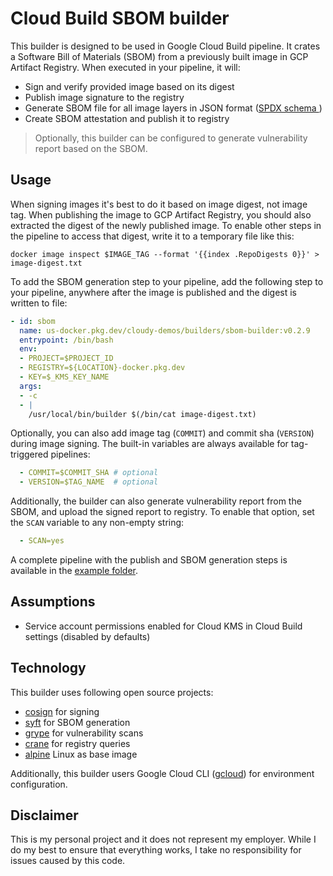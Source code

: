 # Cloud Build SBOM builder

This builder is designed to be used in Google Cloud Build pipeline. It crates a Software Bill of Materials (SBOM) from a previously built image in GCP Artifact Registry. When executed in your pipeline, it will:

* Sign and verify provided image based on its digest
* Publish image signature to the registry
* Generate SBOM file for all image layers in JSON format ([SPDX schema ](https://github.com/spdx/spdx-spec/blob/v2.2/schemas/spdx-schema.json))
* Create SBOM attestation and publish it to registry

> Optionally, this builder can be configured to generate vulnerability report based on the SBOM. 

## Usage

When signing images it's best to do it based on image digest, not image tag. When publishing the image to GCP Artifact Registry, you should also extracted the digest of the newly published image. To enable other steps in the pipeline to access that digest, write it to a temporary file like this:

```shell
docker image inspect $IMAGE_TAG --format '{{index .RepoDigests 0}}' > image-digest.txt
```

To add the SBOM generation step to your pipeline, add the following step to your pipeline, anywhere after the image is published and the digest is written to file:

```yaml
- id: sbom
  name: us-docker.pkg.dev/cloudy-demos/builders/sbom-builder:v0.2.9
  entrypoint: /bin/bash
  env:
  - PROJECT=$PROJECT_ID
  - REGISTRY=${LOCATION}-docker.pkg.dev
  - KEY=$_KMS_KEY_NAME
  args:
  - -c
  - |
    /usr/local/bin/builder $(/bin/cat image-digest.txt)
```

Optionally, you can also add image tag (`COMMIT`) and commit sha (`VERSION`) during image signing. The built-in variables are always available for tag-triggered pipelines: 

```yaml
  - COMMIT=$COMMIT_SHA # optional
  - VERSION=$TAG_NAME  # optional
```

Additionally, the builder can also generate vulnerability report from the SBOM, and upload the signed report to registry. To enable that option, set the `SCAN` variable to any non-empty string: 

```yaml
  - SCAN=yes
```

A complete pipeline with the publish and SBOM generation steps is available in the [example folder](example/cloudbuild.yaml).

## Assumptions 

* Service account permissions enabled for Cloud KMS in Cloud Build settings (disabled by defaults)

## Technology 

This builder uses following open source projects:

* [cosign](https://github.com/sigstore/cosign) for signing
* [syft](https://github.com/anchore/syft) for SBOM generation 
* [grype](https://github.com/anchore/grype) for vulnerability scans 
* [crane](https://github.com/michaelsauter/crane) for registry queries 
* [alpine](https://github.com/alpinelinux) Linux as base image

Additionally, this builder users Google Cloud CLI ([gcloud](https://cloud.google.com/sdk/gcloud)) for environment configuration.

## Disclaimer

This is my personal project and it does not represent my employer. While I do my best to ensure that everything works, I take no responsibility for issues caused by this code.